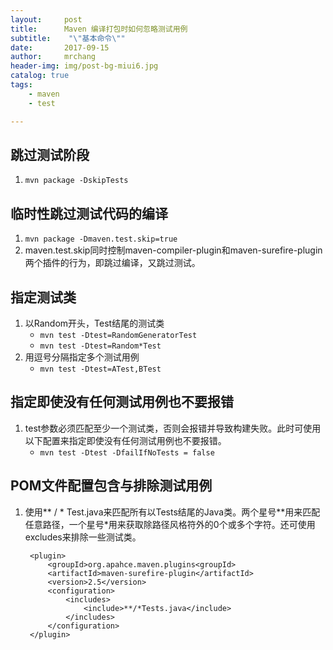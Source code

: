 ```yaml
---
layout:     post
title:      Maven 编译打包时如何忽略测试用例
subtitle:    "\"基本命令\""
date:       2017-09-15
author:     mrchang
header-img: img/post-bg-miui6.jpg
catalog: true
tags:
    - maven
    - test

---
```

## 跳过测试阶段

1. `mvn package -DskipTests`

## 临时性跳过测试代码的编译

1. `mvn package -Dmaven.test.skip=true`
2. maven.test.skip同时控制maven-compiler-plugin和maven-surefire-plugin两个插件的行为，即跳过编译，又跳过测试。

## 指定测试类
1. 以Random开头，Test结尾的测试类
    * `mvn test -Dtest=RandomGeneratorTest`
    * `mvn test -Dtest=Random*Test`
2. 用逗号分隔指定多个测试用例   
    * `mvn test -Dtest=ATest,BTest`

## 指定即使没有任何测试用例也不要报错

1. test参数必须匹配至少一个测试类，否则会报错并导致构建失败。此时可使用以下配置来指定即使没有任何测试用例也不要报错。
    * `mvn test -Dtest -DfailIfNoTests = false`

## POM文件配置包含与排除测试用例

1. 使用** / * Test.java来匹配所有以Tests结尾的Java类。两个星号**用来匹配任意路径，一个星号*用来获取除路径风格符外的0个或多个字符。还可使用excludes来排除一些测试类。

        <plugin>  
            <groupId>org.apahce.maven.plugins<groupId>  
            <artifactId>maven-surefire-plugin</artifactId>  
            <version>2.5</version>  
            <configuration>  
                <includes>  
                    <include>**/*Tests.java</include>  
                </includes>  
            </configuration>          
        </plugin>  


